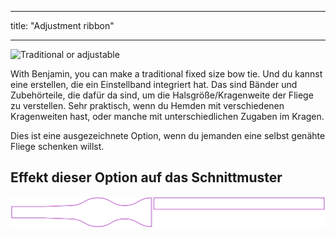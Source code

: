 - - -
title: "Adjustment ribbon"
- - -

![Traditional or adjustable](adjustmentribbon.svg)

With Benjamin, you can make a traditional fixed size bow tie. Und du kannst eine erstellen, die ein Einstellband integriert hat. Das sind Bänder und Zubehörteile, die dafür da sind, um die Halsgröße/Kragenweite der Fliege zu verstellen. Sehr praktisch, wenn du Hemden mit verschiedenen Kragenweiten hast, oder manche mit unterschiedlichen Zugaben im Kragen.

<Tip>

Dies ist eine ausgezeichnete Option, wenn du jemanden eine selbst genähte Fliege schenken willst.

</Tip>

## Effekt dieser Option auf das Schnittmuster

![This image shows the effect of this option by superimposing several variants that have a different value for this option](benjamin_adjustmentribbon_sample.svg "Effect of this option on the pattern")
